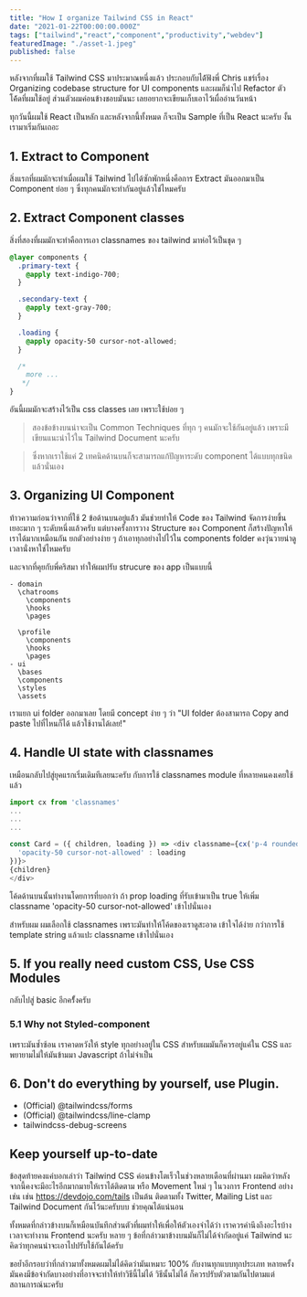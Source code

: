 ```yaml
---
title: "How I organize Tailwind CSS in React"
date: "2021-01-22T00:00:00.000Z"
tags: ["tailwind","react","component","productivity","webdev"]
featuredImage: "./asset-1.jpeg"
published: false
---
```


หลังจากที่ผมใช้ Tailwind CSS มาประมาณหนึ่งแล้ว ประกอบกับได้้ฟังพี่ Chris แชร์เรื่อง Organizing codebase structure for UI components และผมก็นำไป Refactor ตัวโค้้ดที่ผมใช้อยู่ ส่วนตัวผมค่อนข้างชอบมันนะ เลยอยากจะเขียนเก็บเอาไว้เผื่ออ่านวันหน้า

ทุกวันนี้ผมใช้ React เป็นหลัก และหลังจากนี้ทั้งหมด ก็จะเป็น Sample ที่เป็น React นะครับ งั้นเรามาเริ่มกันเถอะ

## 1. Extract to Component
สิ่งแรกที่ผมมักจะทำเมื่อผมใช้ Tailwind ไปได้ซักพักหนึ่งคือการ Extract มันออกมาเป็น Component ย่อย ๆ ซึ่งทุกคนมักจะทำกันอยู่แล้วใช่ไหมครับ


## 2. Extract Component classes 
สิ่งที่สองที่ผมมักจะทำคือการเอา classnames ของ tailwind มาห่อไว้เป็นชุด ๆ 

```css
@layer components {
  .primary-text {
    @apply text-indigo-700;
  }

  .secondary-text {
    @apply text-gray-700;
  }

  .loading {
    @apply opacity-50 cursor-not-allowed;
  }

  /* 
    more ...
   */
}
```

อันนี้ผมมักจะสร้างไว้เป็น css classes เลย เพราะใช้บ่อย ๆ 

> สองข้อข้างบนน่าจะเป็น Common Techniques ที่ทุก ๆ คนมักจะใช้กันอยู่แล้ว เพราะมีเขียนแนะนำไว้ใน Tailwind Document นะครับ

> ซึ่งหากเราใช้แค่ 2 เทคนิคด้านบนก็จะสามารถแก้ปัญหาระดับ component ได้แบบทุกชนิดแล้วนั่นเอง

## 3. Organizing UI Component
ท้าวความก่อนว่าจากที่ใช้ 2 ข้อด้านบนอยู่แล้้ว มันช่วยทำให้ Code ของ Tailwind จัดการง่ายขึ้นเยอะมาก ๆ ระดับหนึ่งแล้วครับ แต่บางครั้งการวาง Structure ของ Component ก็สร้างปัญหาให้เราได้มากเหมือนกัน ยกตัวอย่างง่าย ๆ ถ้าเอาทุกอย่างไปไว้ใน components folder คงวุ่นวายน่าดูเวลานั่งหาใช่ไหมครับ

และจากที่คุยกับพี่คริสมา ทำให้ผมปรับ strucure ของ app เป็นแบบนี้
```
- domain
  \chatrooms
    \components
    \hooks
    \pages

  \profile
    \components
    \hooks
    \pages
- ui
  \bases
  \components
  \styles
  \assets
```

เราแยก ui folder ออกมาเลย โดยมี concept ง่าย ๆ ว่า "UI folder ต้องสามารถ Copy and paste ไปที่ไหนก็ได้ แล้วใช้งานได้เลย!"


## 4. Handle UI state with classnames
เหมือนกลับไปสู่ยุคแรกเริ่มเดิมทีเลยนะครับ กับการใช้ classnames module ที่หลายคนคงเคยใช้แล้ว

```javascript
import cx from 'classnames'
...
...
...

const Card = ({ children, loading }) => <div classname={cx('p-4 rounded-sm shadow-sm', {
  'opacity-50 cursor-not-allowed' : loading
})}>
{children}
</div>
```

โค้ดด้านบนนั้นทำงานโดยการที่บอกว่า ถ้า prop loading ที่รับเข้ามาเป็น true ให้เพิ่ม classname 'opacity-50 cursor-not-allowed' เข้าไปนั่นเอง

สำหรับผม ผมเลือกใช้ classnames เพราะมันทำให้โค้ดของเราดูสะอาด เข้าใจได้ง่าย กว่าการใช้ template string แล้วแปะ classname เข้าไปนั่นเอง 

## 5. If you really need custom CSS, Use CSS Modules
กลับไปสู่ basic อีกครั้้งครับ

### 5.1 Why not Styled-component
เพราะมันซ้ำซ้อน เราคาดหวังให้ style ทุกอย่างอยู่ใน CSS สำหรับผมมันก็ควรอยู่แค่ใน CSS และพยายามไม่ให้มันข้ามมา Javascript ถ้าไม่จำเป็น

## 6. Don't do everything by yourself, use Plugin.
* (Official) @tailwindcss/forms
* (Official) @tailwindcss/line-clamp
* tailwindcss-debug-screens

## Keep yourself up-to-date
ข้อสุดท้ายคงแค่บอกเล่าว่า Tailwind CSS ค่อนข้างโตเร็วในช่วงหลายเดือนที่ผ่านมา ผมคิดว่าหลังจากนี้คงจะมีอะไรอีกมากมายให้เราได้ติดตาม หรือ Movement ใหม่ ๆ ในวงการ Frontend อย่างเช่น เช่น https://devdojo.com/tails เป็นต้น ติดตามทั้ง Twitter, Mailing List และ Tailwind Document กันไว้นะครับบบ ช่วยคุณได้แน่นอน 

ทั้งหมดที่กล่าวข้างบนก็เหมือนบันทึกส่วนตัวที่ผมทำให้เพื่อให้ตัวเองจำได้ว่า เราควรคำนึงถึงอะไรบ้างเวลาจะทำงาน Frontend นะครับ หลาย ๆ ข้อที่กล่าวมาข้างบนมันก็ไม่ได้จำกัดอยู่แค่ Tailwind นะ คิดว่าทุกคนน่าจะเอาไปปรับใช้กันได้ครับ

ขอย้ำอีกรอบว่าที่กล่าวมาทั้งหมดผมไม่ได้คิดว่ามันเหมาะ 100% กับงานทุกแบบทุกประเภท หลายครั้งมันคงมีข้อจำกัดบางอย่างที่อาจจะทำให้ทำวิธีนี้ไม่ได้ วิธีนั้นไม่ได้ ก็ควรปรับตัวตามกันไปตามแต่สถานการณ์นะครับ




